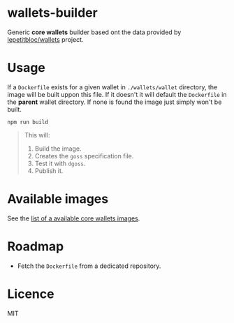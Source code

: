 # wallets-builder
Generic **core wallets** builder based ont the data provided by [lepetitbloc/wallets](https://github.com/LePetitBloc/wallets) project.

# Usage
If a `Dockerfile` exists for a given wallet in `./wallets/wallet` directory, the image will be built uppon this file.
If it doesn't it will default the `Dockerfile` in the **parent** wallet directory.
If none is found the image just simply won't be built.

```
npm run build
```

> This will:
> 1. Build the image.
> 2. Creates the `goss` specification file.
> 3. Test it with `dgoss`.
> 4. Publish it.


# Available images
See the [list of a available core wallets images](WALLETS.md).

# Roadmap
* Fetch the `Dockerfile` from a dedicated repository.

# Licence
MIT
